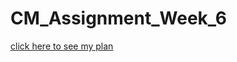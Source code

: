# CM_Assignment_Week_6

[click here to see my plan](https://saltpile123.github.io/CM_Assignment_Week_6/)
